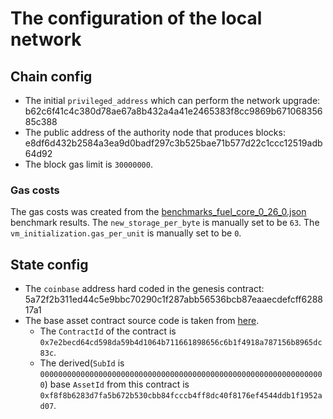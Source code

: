 # The configuration of the local network

## Chain config
- The initial `privileged_address` which can perform the network upgrade: b62c6f41c4c380d78ae67a8b432a4a41e2465383f8cc9869b67106835685c388
- The public address of the authority node that produces blocks: e8df6d432b2584a3ea9d0badf297c3b525bae71b577d22c1ccc12519adb64d92
- The block gas limit is `30000000`.

### Gas costs

The gas costs was created from the [benchmarks_fuel_core_0_26_0.json](benchmarks_fuel_core_0_26_0.json) benchmark results.
The `new_storage_per_byte` is manually set to be `63`.
The `vm_initialization.gas_per_unit` is manually set to be `0`.

## State config
- The `coinbase` address hard coded in the genesis contract: 5a72f2b311ed44c5e9bbc70290c1f287abb56536bcb87eaaecdefcff628817a1
- The base asset contract source code is taken from [here](https://github.com/FuelLabs/fuel-bridge/tree/b0ebf0b01a903f1866156b7c370ff03d6fb4ec49/packages/base-asset).
  - The `ContractId` of the contract is `0x7e2becd64cd598da59b4d1064b711661898656c6b1f4918a787156b8965dc83c`.
  - The derived(`SubId` is `0000000000000000000000000000000000000000000000000000000000000000`) base `AssetId` from this contract is `0xf8f8b6283d7fa5b672b530cbb84fcccb4ff8dc40f8176ef4544ddb1f1952ad07`.
